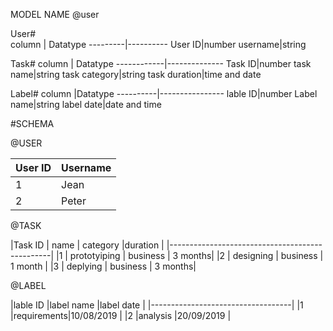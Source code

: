 MODEL NAME 
@user 

User#  
column   |  Datatype
---------|---------- 
User ID|number 
username|string 

Task# 
column      |   Datatype 
------------|--------------
Task ID|number 
task name|string 
task category|string 
task duration|time and date

Label# 
column    |Datatype 
----------|----------------
lable ID|number
Label name|string 
label date|date and time 

#SCHEMA

@USER 

|User ID |  Username |
|--------|-----------|
|1       |   Jean    |
|2       |   Peter   |


@TASK 

|Task ID  | name          | category   |duration |
|------------------------------------------------|
|1        | prototyiping  |  business  | 3 months|
|2        | designing     |  business  | 1 month |
|3        | deplying      |  business  | 3 months|


@LABEL

|lable ID  |label name  |label date |
|-----------------------------------|
|1         |requirements|10/08/2019 |
|2         |analysis    |20/09/2019 |
